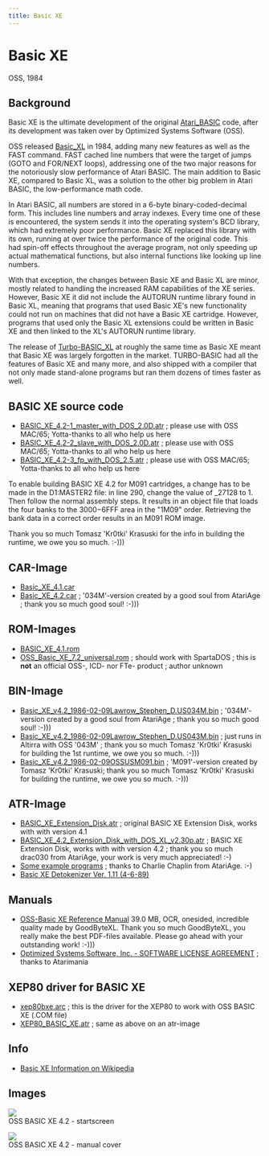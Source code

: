 ```yaml
---
title: Basic XE
---
```

# Basic XE  
OSS, 1984  
  
  
## Background  
Basic XE is the ultimate development of the original [Atari_BASIC](../Atari_BASIC/index.md) code, after its development was taken over by Optimized Systems Software (OSS).  
  
OSS released [Basic_XL](../Basic_XL/index.md) in 1984, adding many new features as well as the FAST command. FAST cached line numbers that were the target of jumps (GOTO and FOR/NEXT loops), addressing one of the two major reasons for the notoriously slow performance of Atari BASIC. The main addition to Basic XE, compared to Basic XL, was a solution to the other big problem in Atari BASIC, the low-performance math code.  
  
In Atari BASIC, all numbers are stored in a 6-byte binary-coded-decimal form. This includes line numbers and array indexes. Every time one of these is encountered, the system sends it into the operating system's BCD library, which had extremely poor performance. Basic XE replaced this library with its own, running at over twice the performance of the original code. This had spin-off effects throughout the average program, not only speeding up actual mathematical functions, but also internal functions like looking up line numbers.  
  
With that exception, the changes between Basic XE and Basic XL are minor, mostly related to handling the increased RAM capabilities of the XE series. However, Basic XE it did not include the AUTORUN runtime library found in Basic XL, meaning that programs that used Basic XE's new functionality could not run on machines that did not have a Basic XE cartridge. However, programs that used only the Basic XL extensions could be written in Basic XE and then linked to the XL's AUTORUN runtime library.  
  
The release of [Turbo-BASIC_XL](../Turbo-BASIC_XL/index.md) at roughly the same time as Basic XE meant that Basic XE was largely forgotten in the market. TURBO-BASIC had all the features of Basic XE and many more, and also shipped with a compiler that not only made stand-alone programs but ran them dozens of times faster as well.  
  
## BASIC XE source code  
- [BASIC_XE_4.2-1_master_with_DOS_2.0D.atr](attachments/BASIC_XE_4.2-1_master_with_DOS_2.0D.atr) ; please use with OSS MAC/65; Yotta-thanks to all who help us here  
- [BASIC_XE_4.2-2_slave_with_DOS_2.0D.atr](attachments/BASIC_XE_4.2-2_slave_with_DOS_2.0D.atr) ; please use with OSS MAC/65; Yotta-thanks to all who help us here  
- [BASIC_XE_4.2-3_fp_with_DOS_2.5.atr](attachments/BASIC_XE_4.2-3_fp_with_DOS_2.5.atr) ; please use with OSS MAC/65; Yotta-thanks to all who help us here  
  
To enable building BASIC XE 4.2 for M091 cartridges, a change has to be made in the D1:MASTER2 file: in line 290, change the value of _27128 to 1. Then follow the normal assembly steps. It results in an object file that loads the four banks to the $3000-$6FFF area in the "1M09" order. Retrieving the bank data in a correct order results in an M091 ROM image.  
  
Thank you so much Tomasz 'Kr0tki' Krasuski for the info in building the runtime, we owe you so much. :-)))  
## CAR-Image  
- [Basic_XE_4.1.car](attachments/Basic_XE_4.1.car)  
- [Basic_XE_4.2.car](attachments/Basic_XE_4.2.car) ; '034M'-version created by a good soul from AtariAge ; thank you so much good soul! :-)))  
  
## ROM-Images  
- [BASIC_XE_4.1.rom](attachments/BASIC_XE_4.1.rom)  
- [OSS_Basic_XE_7.2_universal.rom](attachments/OSS_Basic_XE_7.2_universal.rom) ; should work with SpartaDOS ; this is __not__ an official OSS-, ICD- nor FTe- product ; author unknown  
  
## BIN-Image  
- [Basic_XE_v4.2_1986-02-09Lawrow_Stephen_D.US034M.bin](attachments/Basic_XE_v4.2_1986-02-09Lawrow_Stephen_D.US034M.bin) ; '034M'-version created by a good soul from AtariAge ; thank you so much good soul! :-)))  
- [Basic_XE_v4.2_1986-02-09Lawrow_Stephen_D.US043M.bin](attachments/Basic_XE_v4.2_1986-02-09Lawrow_Stephen_D.US043M.bin) ; just runs in Altirra with OSS '043M' ; thank you so much Tomasz 'Kr0tki' Krasuski for building the 1st runtime, we owe you so much. :-)))  
- [Basic_XE_v4.2_1986-02-09OSSUSM091.bin](attachments/Basic_XE_v4.2_1986-02-09OSSUSM091.bin) ; 'M091'-version created by Tomasz 'Kr0tki' Krasuski; thank you so much Tomasz 'Kr0tki' Krasuski for building the runtime, we owe you so much. :-)))  
  
## ATR-Image  
- [BASIC_XE_Extension_Disk.atr](attachments/BASIC_XE_Extension_Disk.atr) ; original BASIC XE Extension Disk, works with with version 4.1  
- [BASIC_XE_4.2_Extension_Disk_with_DOS_XL_v2.30p.atr](attachments/BASIC_XE_4.2_Extension_Disk_with_DOS_XL_v2.30p.atr) ; BASIC XE Extension Disk, works with with version 4.2 ; thank you so much drac030 from AtariAge, your work is very much appreciated! :-)  
- [Some example programs](attachments/BXL_BXE_programs.zip) ; thanks to Charlie Chaplin from AtariAge. :-)  
- [Basic XE Detokenizer Ver. 1.11 (4-6-89)](attachments/Basic_XE_Detokenizer_Ver._1.11_4-6-89_by_Psycho.atr)  
  
## Manuals  
- [OSS-Basic XE Reference Manual](https://data.atariwiki.org/DOC/OSS_BASIC_XE_Reference_Manual.pdf) 39.0 MB, OCR, onesided, incredible quality made by GoodByteXL. Thank you so much GoodByteXL, you really make the best PDF-files available. Please go ahead with your outstanding work! :-)))  
- [Optimized Systems Software, Inc. - SOFTWARE LICENSE AGREEMENT](attachments/Optimized_Systems_Software_Software_License_Agreement.pdf) ; thanks to Atarimania  
  
## XEP80 driver for BASIC XE  
- [xep80bxe.arc](attachments/xep80bxe.arc) ; this is the driver for the XEP80 to work with OSS BASIC XE (.COM file)  
- [XEP80_BASIC_XE.atr](attachments/XEP80_BASIC_XE.atr) ; same as above on an atr-image  
  
## Info  
- [Basic XE Information on Wikipedia](http://en.wikipedia.org/wiki/Optimized_Systems_Software#BASIC_XE)  
  
## Images  
![](attachments/BASIC_XE_4.2.jpg)  
OSS BASIC XE 4.2 - startscreen  
  
![](attachments/BasicXE.png)  
OSS BASIC XE 4.2 - manual cover  
